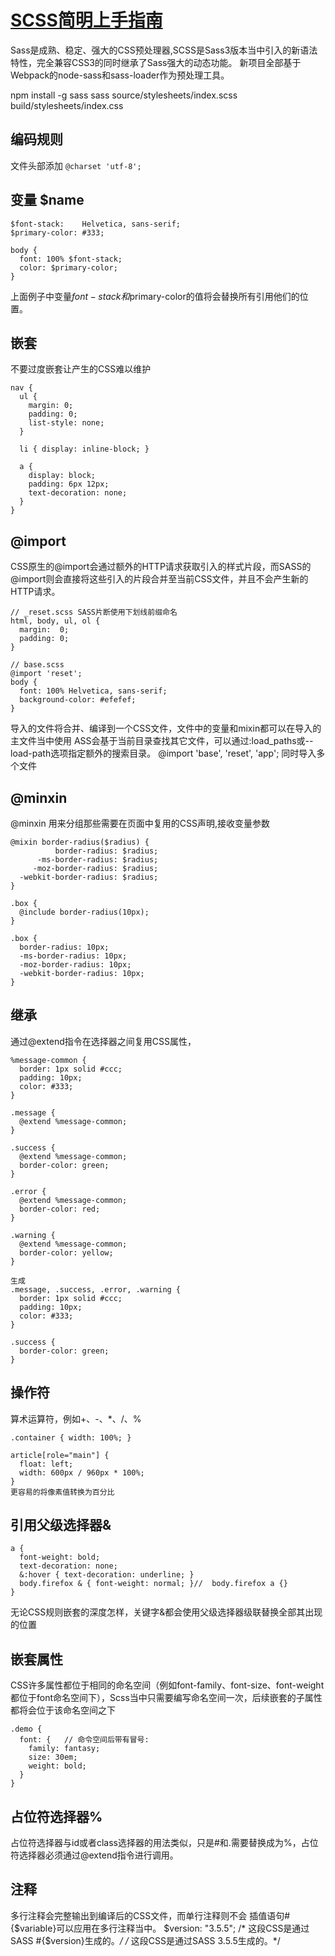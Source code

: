 

# [SCSS简明上手指南](https://uinika.github.io/web/broswer/scss.html)
Sass是成熟、稳定、强大的CSS预处理器,SCSS是Sass3版本当中引入的新语法特性，完全兼容CSS3的同时继承了Sass强大的动态功能。
新项目全部基于Webpack的node-sass和sass-loader作为预处理工具。

npm install -g sass
sass source/stylesheets/index.scss build/stylesheets/index.css

## 编码规则
文件头部添加 `@charset 'utf-8';`

## 变量 $name
```
$font-stack:    Helvetica, sans-serif;
$primary-color: #333;

body {
  font: 100% $font-stack;
  color: $primary-color;
}
```
上面例子中变量$font-stack和$primary-color的值将会替换所有引用他们的位置。

## 嵌套
不要过度嵌套让产生的CSS难以维护
```
nav {
  ul {
    margin: 0;
    padding: 0;
    list-style: none;
  }

  li { display: inline-block; }

  a {
    display: block;
    padding: 6px 12px;
    text-decoration: none;
  }
}
```

## @import
CSS原生的@import会通过额外的HTTP请求获取引入的样式片段，而SASS的@import则会直接将这些引入的片段合并至当前CSS文件，并且不会产生新的HTTP请求。
```
// _reset.scss SASS片断使用下划线前缀命名
html, body, ul, ol {
  margin:  0;
  padding: 0;
}

// base.scss
@import 'reset';
body {
  font: 100% Helvetica, sans-serif;
  background-color: #efefef;
}
```
导入的文件将合并、编译到一个CSS文件，文件中的变量和mixin都可以在导入的主文件当中使用
ASS会基于当前目录查找其它文件，可以通过:load_paths或--load-path选项指定额外的搜索目录。
@import 'base', 'reset', 'app'; 同时导入多个文件




## @minxin
@minxin 用来分组那些需要在页面中复用的CSS声明,接收变量参数
```
@mixin border-radius($radius) {
          border-radius: $radius;
      -ms-border-radius: $radius;
     -moz-border-radius: $radius;
  -webkit-border-radius: $radius;
}

.box {
  @include border-radius(10px);
}

.box {
  border-radius: 10px;
  -ms-border-radius: 10px;
  -moz-border-radius: 10px;
  -webkit-border-radius: 10px; 
}
```

## 继承
通过@extend指令在选择器之间复用CSS属性，
```
%message-common {
  border: 1px solid #ccc;
  padding: 10px;
  color: #333;
}

.message {
  @extend %message-common;
}

.success {
  @extend %message-common;
  border-color: green;
}

.error {
  @extend %message-common;
  border-color: red;
}

.warning {
  @extend %message-common;
  border-color: yellow;
}

生成
.message, .success, .error, .warning {
  border: 1px solid #ccc;
  padding: 10px;
  color: #333; 
}

.success {
  border-color: green;
}

```

## 操作符
算术运算符，例如+、-、*、/、%
```
.container { width: 100%; }

article[role="main"] {
  float: left;
  width: 600px / 960px * 100%;
}
更容易的将像素值转换为百分比
```

## 引用父级选择器&
```
a {
  font-weight: bold;
  text-decoration: none;
  &:hover { text-decoration: underline; }
  body.firefox & { font-weight: normal; }//  body.firefox a {}
}
```
无论CSS规则嵌套的深度怎样，关键字&都会使用父级选择器级联替换全部其出现的位置

## 嵌套属性
CSS许多属性都位于相同的命名空间（例如font-family、font-size、font-weight都位于font命名空间下），Scss当中只需要编写命名空间一次，后续嵌套的子属性都将会位于该命名空间之下
```
.demo {
  font: {   // 命令空间后带有冒号:
    family: fantasy;
    size: 30em;
    weight: bold;
  }
}
```

## 占位符选择器%
占位符选择器与id或者class选择器的用法类似，只是#和.需要替换成为%，占位符选择器必须通过@extend指令进行调用。

## 注释
多行注释会完整输出到编译后的CSS文件，而单行注释则不会
插值语句#{$variable}可以应用在多行注释当中。
$version: "3.5.5";
/* 这段CSS是通过SASS #{$version}生成的。*/
/* 这段CSS是通过SASS 3.5.5生成的。*/




